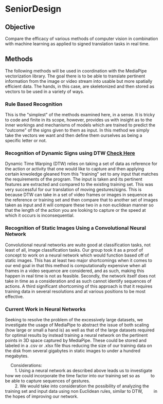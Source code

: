 # SeniorDesign

## Objective 
Compare the efficacy of various methods of computer vision in combination with machine learning as applied to signed translation tasks in real time. 
## Methods 
The following methods will be used in coordination with the MediaPipe vectorization library. The 
goal there is to be able to translate pertinent information from the image or video stream into 
usable but more spatially efficient data. The hands, in this case, are skeletonized and then 
stored as vectors to be used in a variety of ways. 
### Rule Based Recognition 
This is the "simplest" of the methods examined here, in a sense. It is tricky to code and finite in its scope, however, provides us with insight as 
to the inner workings and mechanisms of models which are trained to predict the "outcome" of the signs given to them as input. In this method we 
simply take the vectors we want and then define them ourselves as being a specific letter or not. 
### Recognition of Dynamic Signs using DTW [Check Here](DTWPipe/ReadMe.md)
Dynamic Time Warping (DTW) relies on taking a set of data as reference for the action or activity that one would like to capture and then applying 
certain knwoledge gleaned from this "training" set to any input that matches the requirements of the program. The input is taken and its pertinent 
features are extracted and compared to the existing training set. This was very successful for our translation of moving gestures/signs. This is 
because DTW can take in a set of video frames or images in sequence as the reference or training set and then compare that to another set of images 
taken as input and it will compare these two in a non euclidean manner so that the length of the action you are looking to capture or the speed at 
which it occurs is inconsequential. 
### Recognition of Static Images Using a Convolutional Neural Network 
Convolutional neural networks are wuite good at classification tasks, not least of all, image classification tasks. Our group took it as a proof of 
concept to work on a neural network which would function based off of static images. This has at least two major shortcomings when it comes to our 
end goal in that this method is computationally expensive when all frames in a video sequence are considered, and as such, making this happen in 
real time is not as feasible. Secondly, the network itself does not take in time as a consideration and as such cannot identify sequences of actions. 
A third significant shortcoming of this approach is that it requires training data in several resolutions and at various positions to be most effective. 
### Current Work in Neural Networks 
Seeking to resolve the problem of the excessively large datasets, we investigate the usage of MediaPipe to abstract the issue of both scaling (how large or 
small a hand is) as well as that of the large datasets required for optimal results by instead training a neural network on the pertinent points in 3D space 
captured by MediaPipe. These could be stored and labeled in a .csv or .xlsx file thus reducing the size of our training data on the disk from several gigabytes 
in static images to under a hundred megabytes.  <br> 

&emsp; Considerations: <br>
&emsp;&emsp; 1. Using a neural network as described above leads us to investigate how we could incorporate the time factor into our training set so as 
&emsp;&emsp; to be able to capture sequences of gestures. <br>
&emsp;&emsp; 2. We would take into consideration the possibility of analyzing the training set and input data using non Euclidean rules, similar to DTW, 
&emsp;&emsp; in the hopes of improving our network. <br>
